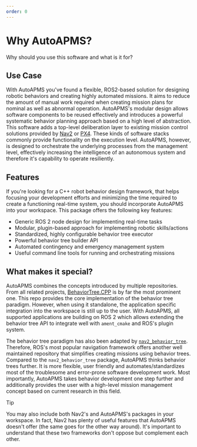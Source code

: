 ```yaml
---
order: 0
---
```

# Why AutoAPMS?

Why should you use this software and what is it for?

## Use Case

With AutoAPMS you've found a flexible, ROS2-based solution for designing robotic behaviors and creating highly automated missions. It aims to reduce the amount of manual work required when creating mission plans for nominal as well as abnormal operation. AutoAPMS's modular design allows software components to be reused effectively and introduces a powerful systematic behavior planning approach based on a high level of abstraction. This software adds a top-level deliberation layer to existing mission control solutions provided by [Nav2](https://nav2.org/) or [PX4](https://px4.io/). These kinds of software stacks commonly provide functionality on the execution level. AutoAPMS, however, is designed to orchestrate the underlying processes from the management level, effectively increasing the intelligence of an autonomous system and therefore it's capability to operate resiliently.

## Features

If you're looking for a C++ robot behavior design framework, that helps focusing your development efforts and minimizing the time required to create a functioning real-time system, you should incorporate AutoAPMS into your workspace. This package offers the following key features:

- Generic ROS 2 node design for implementing real-time tasks
- Modular, plugin-based approach for implementing robotic skills/actions
- Standardized, highly configurable behavior tree executor
- Powerful behavior tree builder API
- Automated contingency and emergency management system
- Useful command line tools for running and orchestrating missions

## What makes it special?

AutoAPMS combines the concepts introduced by multiple repositories. From all related projects, [BehaviorTree.CPP](https://github.com/BehaviorTree/BehaviorTree.CPP) is by far the most prominent one. This repo provides the core implementation of the behavior tree paradigm. However, when using it standalone, the application specific integration into the workspace is still up to the user. With AutoAPMS, all supported applications are building on ROS 2 which allows extending the behavior tree API to integrate well with `ament_cmake` and ROS's plugin system.

The behavior tree paradigm has also been adapted by [`nav2_behavior_tree`](https://github.com/ros-navigation/navigation2/tree/main/nav2_behavior_tree). Therefore, ROS's most popular navigation framework offers another well maintained repository that simplifies creating missions using behavior trees. Compared to the `nav2_behavior_tree` package, AutoAPMS thinks behavior trees further. It is more flexible, user friendly and automates/standardizes most of the troublesome and error-prone software development work. Most importantly, AutoAPMS takes behavior development one step further and additionally provides the user with a high-level mission management concept based on current research in this field.

> [!TIP]
> You may also include both Nav2's and AutoAPMS's packages in your workspace. In fact, Nav2 has plenty of useful features that AutoAPMS doesn't offer (the same goes for the other way around). It's important to understand that these two frameworks don't oppose but complement each other.
